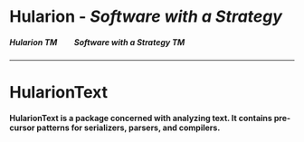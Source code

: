 
# Hularion - *Software with a Strategy*

##### Hularion TM &nbsp;&nbsp;&nbsp;&nbsp;&nbsp;&nbsp;&nbsp; Software with a Strategy TM

___

# HularionText
#### HularionText is a package concerned with analyzing text. It contains pre-cursor patterns for serializers, parsers, and compilers.
